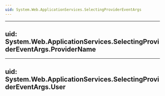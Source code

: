 ```yaml
---
uid: System.Web.ApplicationServices.SelectingProviderEventArgs
---
```


---
uid: System.Web.ApplicationServices.SelectingProviderEventArgs.ProviderName
---

---
uid: System.Web.ApplicationServices.SelectingProviderEventArgs.User
---
